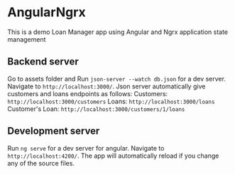 # AngularNgrx

This is a demo Loan Manager app using Angular and Ngrx application state management

## Backend server

Go to assets folder and Run `json-server --watch db.json` for a dev server. Navigate to `http://localhost:3000/`. Json server automatically give customers and loans endpoints as follows:
Customers: `http://localhost:3000/customers`
Loans: `http://localhost:3000/loans`
Customer's Loan: `http://localhost:3000/customers/1/loans`

## Development server

Run `ng serve` for a dev server for angular. Navigate to `http://localhost:4200/`. The app will automatically reload if you change any of the source files.


